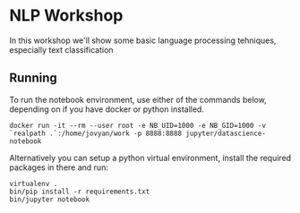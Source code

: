 # NLP Workshop

In this workshop we'll show some basic language processing tehniques, especially text classification


## Running

To run the notebook environment, use either of the commands below, depending on if you have docker or python installed.

```
docker run -it --rm --user root -e NB_UID=1000 -e NB_GID=1000 -v `realpath .`:/home/jovyan/work -p 8888:8888 jupyter/datascience-notebook
```

Alternatively you can setup a python virtual environment, install the required packages in there and run:

```
virtualenv .
bin/pip install -r requirements.txt
bin/jupyter notebook
```
